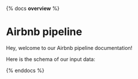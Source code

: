 {% docs __overview__ %}
# Airbnb pipeline

Hey, welcome to our Airbnb pipeline documentation!

Here is the schema of our input data:

{% enddocs %}
